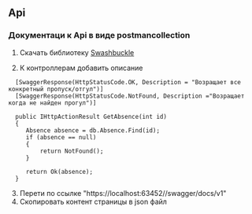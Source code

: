 ## Api
### Документаци к Api в виде postmancollection
1. Скачать библиотеку [Swashbuckle](https://github.com/domaindrivendev/Swashbuckle.WebApi)

2. К контроллерам добавить описание
```
  [SwaggerResponse(HttpStatusCode.OK, Description = "Возращает все конкретный пропуск/отгул")]
  [SwaggerResponse(HttpStatusCode.NotFound, Description ="Возращает когда не найден прогул")]

  public IHttpActionResult GetAbsence(int id)
  {
     Absence absence = db.Absence.Find(id);
     if (absence == null)
     {
         return NotFound();
     }

     return Ok(absence);
  }
```
3. Перети по ссылке "https://localhost:63452//swagger/docs/v1"
4. Скопировать контент страницы в json файл 
